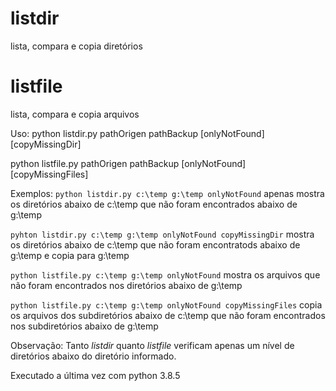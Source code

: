 # listdir
lista, compara e copia diretórios

# listfile
lista, compara e copia arquivos

Uso:
python listdir.py pathOrigen pathBackup \[onlyNotFound\] \[copyMissingDir\]

python listfile.py pathOrigen pathBackup \[onlyNotFound\] \[copyMissingFiles\]


Exemplos:
`python listdir.py c:\temp g:\temp onlyNotFound`
apenas mostra os diretórios abaixo de c:\temp que não foram encontrados abaixo de g:\temp

`pyhton listdir.py c:\temp g:\temp onlyNotFound copyMissingDir`
mostra os diretórios abaixo de c:\temp que não foram encontratods abaixo de g:\temp e copia para g:\temp

`python listfile.py c:\temp g:\temp onlyNotFound`
mostra os arquivos que não foram encontrados nos diretórios abaixo de g:\temp

`python listfile.py c:\temp g:\temp onlyNotFound copyMissingFiles`
copia os arquivos dos subdiretórios abaixo de c:\temp que não foram encontrados nos subdiretórios abaixo de g:\temp

Observação: Tanto _listdir_ quanto _listfile_ verificam apenas um nível de diretórios abaixo do diretório informado.


Executado a última vez com python 3.8.5
